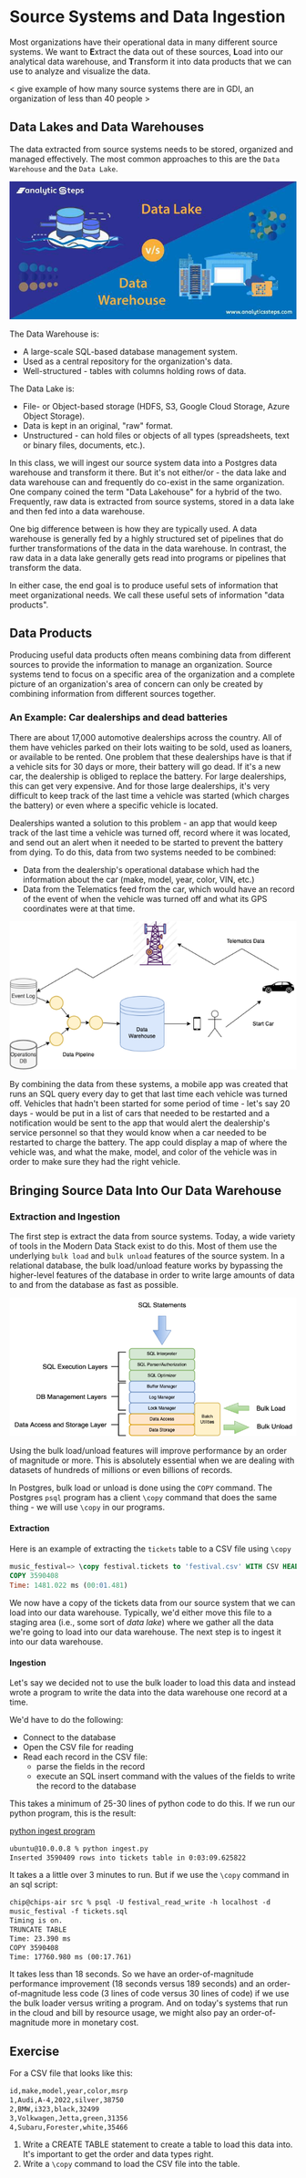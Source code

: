 # Source Systems and Data Ingestion

Most organizations have their operational data in many different source systems. We want to
**E**xtract the data out of these sources, **L**oad into our analytical data warehouse, and 
**T**ransform it into data products that we can use to analyze and visualize the data.

< give example of how many source systems there are in GDI, an organization of less than 40 people >

## Data Lakes and Data Warehouses

The data extracted from source systems needs to be stored, organized and managed effectively. The 
most common approaches to this are the `Data Warehouse` and the `Data Lake`.

![Data Lake/Data Warehouse](./images/DataLakeVsDataWarehouse.jpeg)

The Data Warehouse is:
* A large-scale SQL-based database management system.
* Used as a central repository for the organization's data.
* Well-structured - tables with columns holding rows of data.

The Data Lake is:
* File- or Object-based storage (HDFS, S3, Google Cloud Storage, Azure Object Storage).
* Data is kept in an original, "raw" format.
* Unstructured - can hold files or objects of all types (spreadsheets, text or binary files, documents, etc.).

In this class, we will ingest our source system data into a Postgres data warehouse and transform
it there. But it's not either/or - the data lake and data warehouse can and frequently do co-exist 
in the same organization. One company coined the term "Data Lakehouse" for a hybrid of the two. 
Frequently, raw data is extracted from source systems, stored in a data lake and then fed into a 
data warehouse.

One big difference between is how they are typically used. A data warehouse is generally fed by a
highly structured set of pipelines that do further transformations of the data in the data
warehouse. In contrast, the raw data in a data lake generally gets read into programs or pipelines
that transform the data.

In either case, the end goal is to produce useful sets of information that meet organizational needs.
We call these useful sets of information "data products".

## Data Products

Producing useful data products often means combining data from different sources to provide the
information to manage an organization. Source systems tend to focus on a specific area of the
organization and a complete picture of an organization's area of concern can only be created by
combining information from different sources together.

### An Example: Car dealerships and dead batteries

There are about 17,000 automotive dealerships across the country. All of them have vehicles parked on their lots
waiting to be sold, used as loaners, or available to be rented. One problem that these dealerships
have is that if a vehicle sits for 30 days or more, their battery will go dead. If it's a new car, the
dealership is obliged to replace the battery. For large dealerships, this can get very expensive.
And for those large dealerships, it's very difficult to keep track of the last time a vehicle was 
started (which charges the battery) or even where a specific vehicle is located.

Dealerships wanted a solution to this problem - an app that would keep track of the last time
a vehicle was turned off, record where it was located, and send out an alert when it needed to be
started to prevent the battery from dying. To do this, data from two systems needed to be combined:

* Data from the dealership's operational database which had the information about the car (make,
model, year, color, VIN, etc.)
* Data from the Telematics feed from the car, which would have an 
record of the event of when the vehicle was turned off and what its GPS coordinates were at that time.

![System Diagram](./images/TelematicsBatteries.drawio.png)

By combining the data from these systems, a mobile app was created that runs an SQL query every day
to get that last time each vehicle was turned off. Vehicles that hadn't been started for some period
of time - let's say 20 days - would be put in a list of cars that needed to be restarted and a 
notification would be sent to the app that would alert the dealership's service personnel so that
they would know when a car needed to be restarted to charge the battery. The app could display a map 
of where the vehicle was, and what the make, model, and color of the vehicle was in order to make 
sure they had the right vehicle.

## Bringing Source Data Into Our Data Warehouse

### Extraction and Ingestion
The first step is extract the data from source systems. Today, a wide variety of tools in the 
Modern Data Stack exist to do this. Most of them use the underlying `bulk load` and `bulk unload` 
features of the source system. In a relational database, the bulk load/unload feature works by 
bypassing the higher-level features of the database in order to write large amounts of data to and
from the database as fast as possible.

![DBMS Layers](./images/DBMSLayers.drawio.png)

Using the bulk load/unload features will improve performance by an order of magnitude or more. This
is absolutely essential when we are dealing with datasets of hundreds of millions or even billions
of records. 

In Postgres, bulk load or unload is done using the `COPY` command. The Postgres `psql` program has a 
client `\copy` command that does the same thing - we will use `\copy` in our programs.

#### Extraction
Here is an example of extracting the `tickets` table to a CSV file using `\copy`
```sql
music_festival=> \copy festival.tickets to 'festival.csv' WITH CSV HEADER;
COPY 3590408
Time: 1481.022 ms (00:01.481)
```

We now have a copy of the tickets data from our source system that we can load into our data 
warehouse. Typically, we'd either move this file to a staging area (i.e., some sort of _data lake_) 
where we gather all the data we're going to load into our data warehouse. The next step is to 
ingest it into our data warehouse.

#### Ingestion
Let's say we decided not to use the bulk loader to load this data and instead wrote a program to
write the data into the data warehouse one record at a time.

We'd have to do the following:
* Connect to the database
* Open the CSV file for reading
* Read each record in the CSV file:
  * parse the fields in the record
  * execute an SQL insert command with the values of the fields to write the record to the database

This takes a minimum of 25-30 lines of python code to do this. If we run our python program, this is
the result:  

[python ingest program](../../../python/ingestion/src/ingest.py)

```
ubuntu@10.0.0.8 % python ingest.py  
Inserted 3590409 rows into tickets table in 0:03:09.625822  
```

It takes a a little over 3 minutes to run. But if we use the `\copy` command in an sql script:  

```
chip@chips-air src % psql -U festival_read_write -h localhost -d music_festival -f tickets.sql  
Timing is on.  
TRUNCATE TABLE  
Time: 23.390 ms  
COPY 3590408  
Time: 17760.980 ms (00:17.761)  
```  

It takes less than 18 seconds. So we have an order-of-magnitude performance improvement (18 seconds
versus 189 seconds) and an order-of-magnitude less code (3 lines of code versus 30 lines of code) if
we use the bulk loader versus writing a program. And on today's systems that run in the cloud and
bill by resource usage, we might also pay an order-of-magnitude more in monetary cost.

## Exercise 
For a CSV file that looks like this:
```text
id,make,model,year,color,msrp
1,Audi,A-4,2022,silver,38750
2,BMW,i323,black,32499
3,Volkwagen,Jetta,green,31356
4,Subaru,Forester,white,35466
```

1. Write a CREATE TABLE statement to create a table to load this data into. It's important to get the order and data types right.
2. Write a `\copy` command to load the CSV file into the table.


